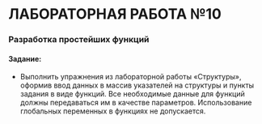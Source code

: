 # ЛАБОРАТОРНАЯ РАБОТА №10
### Разработка простейших функций

#### Задание:

- Выполнить упражнения из лабораторной работы «Структуры»,
оформив ввод данных в массив указателей на структуры и пункты задания в
виде функций. Все необходимые данные для функций должны передаваться
им в качестве параметров. Использование глобальных переменных в
функциях не допускается.
